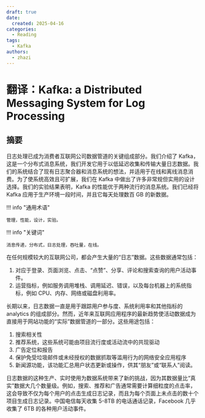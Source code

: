 ```yaml
---
draft: true
date: 
  created: 2025-04-16
categories:
  - Reading
tags:
  - Kafka
authors:
  - zhazi
---
```


# 翻译：Kafka: a Distributed Messaging System for Log Processing


## 摘要 

日志处理已成为消费者互联网公司数据管道的关键组成部分。我们介绍了 Kafka，这是一个分布式消息系统，我们开发它用于以低延迟收集和传输大量日志数据。我们的系统结合了现有日志聚合器和消息系统的想法，并适用于在线和离线消息消费。为了使系统高效且可扩展，我们在 Kafka 中做出了许多非常规但实用的设计选择。我们的实验结果表明，Kafka 的性能优于两种流行的消息系统。我们已经将 Kafka 应用于生产环境一段时间，并且它每天处理数百 GB 的新数据。

!!! info "通用术语" 

    管理，性能，设计，实验。

!!! info "关键词" 

    消息传递，分布式，日志处理，吞吐量，在线。

在任何规模较大的互联网公司，都会产生大量的“日志”数据。这些数据通常包括：

1. 对应于登录、页面浏览、点击、“点赞”、分享、评论和搜索查询的用户活动事件。
2. 运营指标，例如服务调用堆栈、调用延迟、错误，以及每台机器上的系统指标，例如 CPU、内存、网络或磁盘利用率。

长期以来，日志数据一直是用于跟踪用户参与度、系统利用率和其他指标的 analytics 的组成部分。然而，近年来互联网应用程序的最新趋势使活动数据成为直接用于网站功能的“实际”数据管道的一部分。这些用途包括：

1. 搜索相关性
2. 推荐系统，这些系统可能由项目流行度或活动流中的共现驱动
3. 广告定位和报告
4. 保护免受垃圾邮件或未经授权的数据抓取等滥用行为的网络安全应用程序
5. 新闻源功能，该功能汇总用户状态更新或操作，供其“朋友”或“联系人”阅读。

日志数据的这种生产、实时使用为数据系统带来了新的挑战，因为其数据量比“真实”数据大几个数量级。例如，搜索、推荐和广告通常需要计算细粒度的点击率，这会导致不仅为每个用户的点击生成日志记录，而且为每个页面上未点击的数十个项目生成日志记录。中国电信每天收集 5-8TB 的电话通话记录，Facebook 几乎收集了 6TB 的各种用户活动事件。

